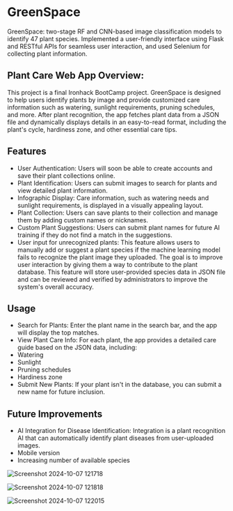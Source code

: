 # GreenSpace
GreenSpace:  two-stage RF and CNN-based image classification models to identify 47 plant species. Implemented a user-friendly interface using Flask and RESTful APIs for seamless user interaction, and used Selenium for collecting plant information.

## Plant Care Web App Overview: 
This project is a final Ironhack BootCamp project. GreenSpace is designed to help users identify plants by image and provide customized care information such as watering, sunlight requirements, pruning schedules, and more. After plant recognition, the app fetches plant data from a JSON file and dynamically displays details in an easy-to-read format, including the plant's cycle, hardiness zone, and other essential care tips.

## Features
- User Authentication: Users will soon be able to create accounts and save their plant collections online.
- Plant Identification: Users can submit images to search for plants and view detailed plant information.
- Infographic Display: Care information, such as watering needs and sunlight requirements, is displayed in a visually appealing layout.
- Plant Collection: Users can save plants to their collection and manage them by adding custom names or nicknames.
- Custom Plant Suggestions: Users can submit plant names for future AI training if they do not find a match in the suggestions.
- User input for unrecognized plants: This feature allows users to manually add or suggest a plant species if the machine learning model fails to recognize the plant image they uploaded. The goal is to improve user interaction by giving them a way to contribute to the plant database. This feature will store user-provided species data in JSON file and can be reviewed and verified by administrators to improve the system's overall accuracy.


## Usage
- Search for Plants: Enter the plant name in the search bar, and the app will display the top matches.
- View Plant Care Info: For each plant, the app provides a detailed care guide based on the JSON data, including:
- Watering
- Sunlight
- Pruning schedules
- Hardiness zone
- Submit New Plants: If your plant isn't in the database, you can submit a new name for future inclusion.

## Future Improvements
- AI Integration for Disease Identification: Integration is a plant recognition AI that can automatically identify plant diseases from user-uploaded images.
- Mobile version
- Increasing number of available species

![Screenshot 2024-10-07 121718](https://github.com/user-attachments/assets/f900c0d8-1fdd-4457-a5c5-cc72971824d7)

![Screenshot 2024-10-07 121818](https://github.com/user-attachments/assets/f803138c-a4c3-4047-a8b6-d2925360360a)

![Screenshot 2024-10-07 122015](https://github.com/user-attachments/assets/6d317bef-051c-4f46-a573-e031022a2080)
